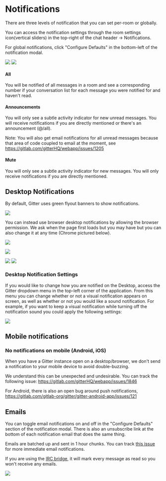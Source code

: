 # Notifications

There are three levels of notification that you can set per-room or globally.

You can access the notification settings through the room settings icon(vertical sliders) in the top-right of the chat header -> Notifications.

For global notifications, click "Configure Defaults" in the bottom-left of the notification modal.

![](https://i.imgur.com/T5Zf40V.png) ![](https://i.imgur.com/avukqAD.png)

#### All

You will be notified of all messages in a room and see a corresponding number if your conversation list for each message you were notified for and haven't read.

#### Announcements

You will only see a subtle activity indicator for new unread messages. You will receive notifications if you are directly mentioned or there's an announcement (@/all).

Note: You will also get email notifications for all unread messages because that area of code coupled to email at the moment, see https://gitlab.com/gitterHQ/webapp/issues/1205

#### Mute

You will only see a subtle activity indicator for new messages. You will only receive notifications if you are directly mentioned.


## Desktop Notifications

By default, Gitter uses green flyout banners to show notifications.

![](http://i.imgur.com/69P3bIW.png)

You can instead use browser desktop notifications by allowing the browser permission. We ask when the page first loads but you may have but you can also change it at any time (Chrome pictured below).

![](http://i.imgur.com/wAbfet9.png)

![](http://i.imgur.com/8v6aCpX.png)

![](http://i.imgur.com/Mpttpxs.png) ![](https://i.imgur.com/YVqInos.png)
 

### Desktop Notification Settings

If you would like to change how you are notified on the Desktop, access the Gitter dropdown menu in the top-left corner of the application. From this menu you can change whether or not a visual notification appears on screen, as well as whether or not you would like a sound notification. For example, if you want to keep a visual notification while turning off the notification sound you could apply the following settings:

![](https://i.imgur.com/q6qud9N.png)


## Mobile notifications

### No notifications on mobile (Android, iOS)

When you have a Gitter instance open on a desktop/browser, we don't send a notification to your mobile device to avoid double-buzzing.

We understand this can be unexpected and undesirable. You can track the following issue: https://gitlab.com/gitterHQ/webapp/issues/1846

For Android, there is also an open bug around push notifications, https://gitlab.com/gitlab-org/gitter/gitter-android-app/issues/121


## Emails

You can toggle email notifications on and off in the "Configure Defaults" section of the notification modal. There is also an unsubscribe link at the bottom of each notification email that does the same thing.

Emails are batched up and sent in 1 hour chunks. You can track [this issue](https://gitlab.com/gitterHQ/webapp/issues/143) for more immediate email notifications.

If you are using the [IRC bridge](https://irc.gitter.im/), it will mark every message as read so you won't receive any emails.

![](http://imgur.com/uKLeHd6.gif)



